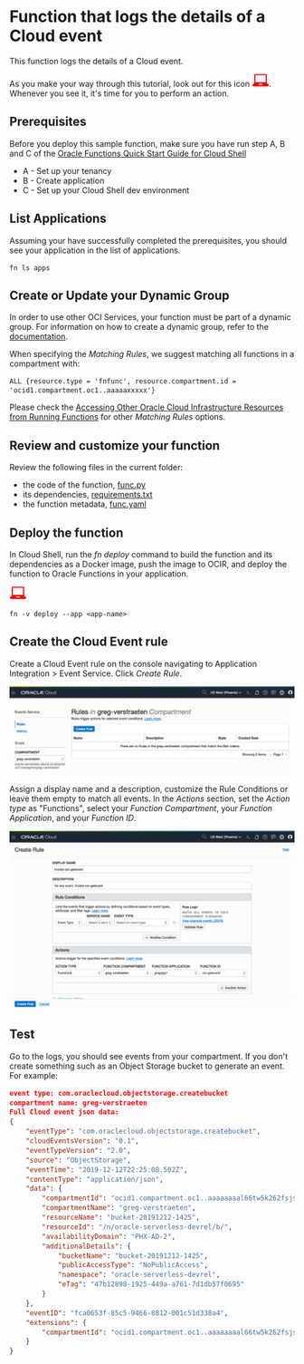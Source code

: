 # Function that logs the details of a Cloud event

This function logs the details of a Cloud event.

As you make your way through this tutorial, look out for this icon ![user input icon](./images/userinput.png).
Whenever you see it, it's time for you to perform an action.


## Prerequisites
Before you deploy this sample function, make sure you have run step A, B and C of the [Oracle Functions Quick Start Guide for Cloud Shell](https://www.oracle.com/webfolder/technetwork/tutorials/infographics/oci_functions_cloudshell_quickview/functions_quickview_top/functions_quickview/index.html)
* A - Set up your tenancy
* B - Create application
* C - Set up your Cloud Shell dev environment


## List Applications 
Assuming your have successfully completed the prerequisites, you should see your 
application in the list of applications.
```
fn ls apps
```


## Create or Update your Dynamic Group
In order to use other OCI Services, your function must be part of a dynamic group. For information on how to create a dynamic group, refer to the [documentation](https://docs.cloud.oracle.com/iaas/Content/Identity/Tasks/managingdynamicgroups.htm#To).

When specifying the *Matching Rules*, we suggest matching all functions in a compartment with:
```
ALL {resource.type = 'fnfunc', resource.compartment.id = 'ocid1.compartment.oc1..aaaaaxxxxx'}
```
Please check the [Accessing Other Oracle Cloud Infrastructure Resources from Running Functions](https://docs.cloud.oracle.com/en-us/iaas/Content/Functions/Tasks/functionsaccessingociresources.htm) for other *Matching Rules* options.


## Review and customize your function
Review the following files in the current folder:
* the code of the function, [func.py](./func.py)
* its dependencies, [requirements.txt](./requirements.txt)
* the function metadata, [func.yaml](./func.yaml)


## Deploy the function
In Cloud Shell, run the *fn deploy* command to build the function and its dependencies as a Docker image, 
push the image to OCIR, and deploy the function to Oracle Functions in your application.

![user input icon](./images/userinput.png)
```
fn -v deploy --app <app-name>
```


## Create the Cloud Event rule
Create a Cloud Event rule on the console navigating to Application Integration > Event Service. Click *Create Rule*.

![user input icon](./images/1-create_event_rule.png)

Assign a display name and a description, customize the Rule Conditions or leave them empty to match all events. In the *Actions* section, set the *Action type* as "Functions", select your *Function Compartment*, your *Function Application*, and your *Function ID*.

![user input icon](./images/2-create_event_rule.png)

## Test
Go to the logs, you should see events from your compartment. If you don't create something such as an Object Storage bucket to generate an event.
For example:
```json
event type: com.oraclecloud.objectstorage.createbucket
compartment name: greg-verstraeten
Full Cloud event json data:
{
    "eventType": "com.oraclecloud.objectstorage.createbucket",
    "cloudEventsVersion": "0.1",
    "eventTypeVersion": "2.0",
    "source": "ObjectStorage",
    "eventTime": "2019-12-12T22:25:08.502Z",
    "contentType": "application/json",
    "data": {
        "compartmentId": "ocid1.compartment.oc1..aaaaaaaal66tw5k262fsjsrgdqan5cbbfxvoydbhxx5hijth2h3qlbwmtdlq",
        "compartmentName": "greg-verstraeten",
        "resourceName": "bucket-20191212-1425",
        "resourceId": "/n/oracle-serverless-devrel/b/",
        "availabilityDomain": "PHX-AD-2",
        "additionalDetails": {
            "bucketName": "bucket-20191212-1425",
            "publicAccessType": "NoPublicAccess",
            "namespace": "oracle-serverless-devrel",
            "eTag": "47b12898-1925-449a-a761-7d1db57f0695"
        }
    },
    "eventID": "fca0653f-85c5-9466-8812-001c51d338a4",
    "extensions": {
        "compartmentId": "ocid1.compartment.oc1..aaaaaaaal66tw5k262fsjsrgdqan5cbbfxvoydbhxx5hijth2h3qlbwmtdlq"
    }
}
```